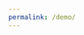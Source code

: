 ```yaml
---
permalink: /demo/
---
```

<div id="city3d"></div>
<script src="/assets/js/city3d.js" type="module"></script>



